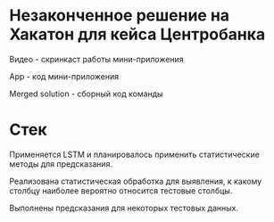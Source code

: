 # Незаконченное решение на Хакатон для кейса Центробанка
Видео - скринкаст работы мини-приложения

App - код мини-приложения

Merged solution - сборный код команды


# Стек
Применяется LSTM и планировалось применить статистические методы для предсказания.

Реализована статистическая обработка для выявления, к какому столбцу наиболее вероятно относится тестовые столбцы.

Выполнены предсказания для некоторых тестовых данных.
